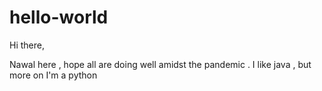 # hello-world


Hi there, 

Nawal here , hope all are doing well amidst the pandemic .
I like java , but more on I'm a python 
